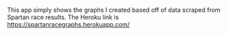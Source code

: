 This app simply shows the graphs I created based off of data scraped from Spartan race results. 
The Heroku link is https://spartanracegraphs.herokuapp.com/
